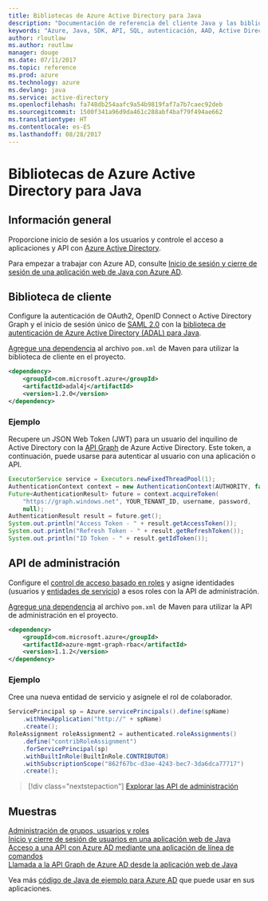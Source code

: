 ```yaml
---
title: Bibliotecas de Azure Active Directory para Java
description: "Documentación de referencia del cliente Java y las bibliotecas de administración de Azure Active Directory para Java"
keywords: "Azure, Java, SDK, API, SQL, autenticación, AAD, Active Directory, Graph, OAuth 2.0"
author: rloutlaw
ms.author: routlaw
manager: douge
ms.date: 07/11/2017
ms.topic: reference
ms.prod: azure
ms.technology: azure
ms.devlang: java
ms.service: active-directory
ms.openlocfilehash: fa748db254aafc9a54b9819faf7a7b7caec92deb
ms.sourcegitcommit: 1500f341a96d9da461c288abf4baf79f494ae662
ms.translationtype: HT
ms.contentlocale: es-ES
ms.lasthandoff: 08/28/2017
---
```

# <a name="azure-active-directory-libraries-for-java"></a>Bibliotecas de Azure Active Directory para Java

## <a name="overview"></a>Información general

Proporcione inicio de sesión a los usuarios y controle el acceso a aplicaciones y API con [Azure Active Directory](/azure/active-directory/active-directory-whatis).

Para empezar a trabajar con Azure AD, consulte [Inicio de sesión y cierre de sesión de una aplicación web de Java con Azure AD](/azure/active-directory/develop/active-directory-devquickstarts-webapp-java).

## <a name="client-library"></a>Biblioteca de cliente

Configure la autenticación de OAuth2, OpenID Connect o Active Directory Graph y el inicio de sesión único de [SAML 2.0](https://docs.microsoft.com/azure/active-directory/develop/active-directory-saml-protocol-reference) con la [biblioteca de autenticación de Azure Active Directory (ADAL) para Java](https://github.com/AzureAD/azure-activedirectory-library-for-java).

[Agregue una dependencia](https://maven.apache.org/guides/getting-started/index.html#How_do_I_use_external_dependencies) al archivo `pom.xml` de Maven para utilizar la biblioteca de cliente en el proyecto.

```XML
<dependency>
    <groupId>com.microsoft.azure</groupId>
    <artifactId>adal4j</artifactId>
    <version>1.2.0</version>
</dependency>
```   

### <a name="example"></a>Ejemplo

Recupere un JSON Web Token (JWT) para un usuario del inquilino de Active Directory con la [API Graph](https://docs.microsoft.com/azure/active-directory/develop/active-directory-graph-api) de Azure Active Directory. Este token, a continuación, puede usarse para autenticar al usuario con una aplicación o API.

```java
ExecutorService service = Executors.newFixedThreadPool(1);
AuthenticationContext context = new AuthenticationContext(AUTHORITY, false, service);
Future<AuthenticationResult> future = context.acquireToken(
    "https://graph.windows.net", YOUR_TENANT_ID, username, password,
    null);
AuthenticationResult result = future.get();
System.out.println("Access Token - " + result.getAccessToken());
System.out.println("Refresh Token - " + result.getRefreshToken());
System.out.println("ID Token - " + result.getIdToken());
```

## <a name="management-api"></a>API de administración

Configure el [control de acceso basado en roles](/azure/active-directory/role-based-access-control-what-is) y asigne identidades (usuarios y [entidades de servicio](https://docs.microsoft.com/en-us/azure/active-directory/develop/active-directory-application-objects)) a esos roles con la API de administración. 

[Agregue una dependencia](https://maven.apache.org/guides/getting-started/index.html#How_do_I_use_external_dependencies) al archivo `pom.xml` de Maven para utilizar la API de administración en el proyecto.

```XML
<dependency>
    <groupId>com.microsoft.azure</groupId>
    <artifactId>azure-mgmt-graph-rbac</artifactId>
    <version>1.1.2</version>
</dependency>
```

### <a name="example"></a>Ejemplo 

Cree una nueva entidad de servicio y asígnele el rol de colaborador.

```java
ServicePrincipal sp = Azure.servicePrincipals().define(spName)
    .withNewApplication("http://" + spName)
    .create();
RoleAssignment roleAssignment2 = authenticated.roleAssignments()
    .define("contribRoleAssignment")
    .forServicePrincipal(sp)
    .withBuiltInRole(BuiltInRole.CONTRIBUTOR)
    .withSubscriptionScope("862f67bc-d3ae-4243-bec7-3da6dca77717")
    .create();
```

> [!div class="nextstepaction"]
> [Explorar las API de administración](/java/api/overview/azure/activedirectory/managementapi)


## <a name="samples"></a>Muestras

[Administración de grupos, usuarios y roles](https://github.com/Azure-Samples/aad-java-browse-graph-and-manage-roles)    
[Inicio y cierre de sesión de usuarios en una aplicación web de Java](https://github.com/Azure-Samples/active-directory-java-webapp-openidconnect)    
[Acceso a una API con Azure AD mediante una aplicación de línea de comandos](https://github.com/Azure-Samples/active-directory-java-native-headless)   
[Llamada a la API Graph de Azure AD desde la aplicación web de Java](https://github.com/Azure-Samples/active-directory-java-graphapi-web/)  

Vea más [código de Java de ejemplo para Azure AD](https://azure.microsoft.com/en-us/resources/samples/?term=active+directory&platform=java) que puede usar en sus aplicaciones.